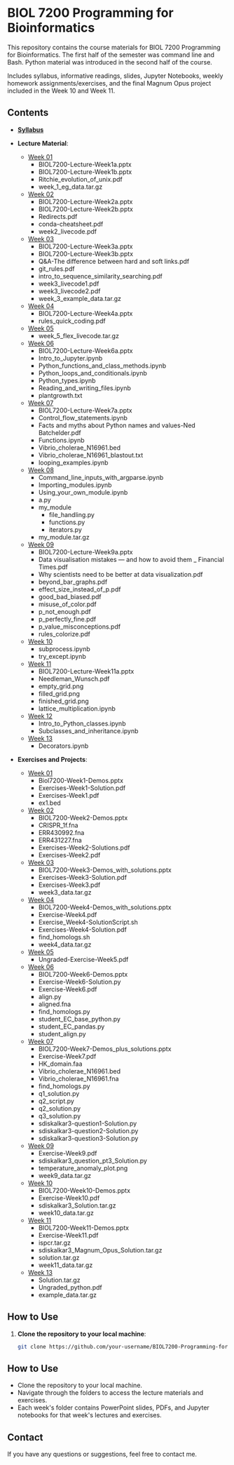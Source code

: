 # BIOL 7200 Programming for Bioinformatics

This repository contains the course materials for BIOL 7200 Programming for Bioinformatics. The first half of the semester was command line and Bash. Python material was introduced in the second half of the course.

Includes syllabus, informative readings, slides, Jupyter Notebooks, weekly homework assignments/exercises, and the final Magnum Opus project included in the Week 10 and Week 11.

## Contents

- **[Syllabus](Syllabus-BIOL7200-Fall2023.pdf)**
- **Lecture Material**:
  - [Week 01](Lecture%20Material/Week01)
    - BIOL7200-Lecture-Week1a.pptx
    - BIOL7200-Lecture-Week1b.pptx
    - Ritchie_evolution_of_unix.pdf
    - week_1_eg_data.tar.gz
  - [Week 02](Lecture%20Material/Week02)
    - BIOL7200-Lecture-Week2a.pptx
    - BIOL7200-Lecture-Week2b.pptx
    - Redirects.pdf
    - conda-cheatsheet.pdf
    - week2_livecode.pdf
  - [Week 03](Lecture%20Material/Week03)
    - BIOL7200-Lecture-Week3a.pptx
    - BIOL7200-Lecture-Week3b.pptx
    - Q&A-The difference between hard and soft links.pdf
    - git_rules.pdf
    - intro_to_sequence_similarity_searching.pdf
    - week3_livecode1.pdf
    - week3_livecode2.pdf
    - week_3_example_data.tar.gz
  - [Week 04](Lecture%20Material/Week04)
    - BIOL7200-Lecture-Week4a.pptx
    - rules_quick_coding.pdf
  - [Week 05](Lecture%20Material/Week05)
    - week_5_flex_livecode.tar.gz
  - [Week 06](Lecture%20Material/Week06)
    - BIOL7200-Lecture-Week6a.pptx
    - Intro_to_Jupyter.ipynb
    - Python_functions_and_class_methods.ipynb
    - Python_loops_and_conditionals.ipynb
    - Python_types.ipynb
    - Reading_and_writing_files.ipynb
    - plantgrowth.txt
  - [Week 07](Lecture%20Material/Week07)
    - BIOL7200-Lecture-Week7a.pptx
    - Control_flow_statements.ipynb
    - Facts and myths about Python names and values-Ned Batchelder.pdf
    - Functions.ipynb
    - Vibrio_cholerae_N16961.bed
    - Vibrio_cholerae_N16961_blastout.txt
    - looping_examples.ipynb
  - [Week 08](Lecture%20Material/Week08)
    - Command_line_inputs_with_argparse.ipynb
    - Importing_modules.ipynb
    - Using_your_own_module.ipynb
    - a.py
    - my_module
      - file_handling.py
      - functions.py
      - iterators.py
    - my_module.tar.gz
  - [Week 09](Lecture%20Material/Week09)
    - BIOL7200-Lecture-Week9a.pptx
    - Data visualisation mistakes — and how to avoid them _ Financial Times.pdf
    - Why scientists need to be better at data visualization.pdf
    - beyond_bar_graphs.pdf
    - effect_size_instead_of_p.pdf
    - good_bad_biased.pdf
    - misuse_of_color.pdf
    - p_not_enough.pdf
    - p_perfectly_fine.pdf
    - p_value_misconceptions.pdf
    - rules_colorize.pdf
  - [Week 10](Lecture%20Material/Week10)
    - subprocess.ipynb
    - try_except.ipynb
  - [Week 11](Lecture%20Material/Week11)
    - BIOL7200-Lecture-Week11a.pptx
    - Needleman_Wunsch.pdf
    - empty_grid.png
    - filled_grid.png
    - finished_grid.png
    - lattice_multiplication.ipynb
  - [Week 12](Lecture%20Material/Week12)
    - Intro_to_Python_classes.ipynb
    - Subclasses_and_inheritance.ipynb
  - [Week 13](Lecture%20Material/Week13)
    - Decorators.ipynb

- **Exercises and Projects**:
  - [Week 01](Exercises%20and%20Projects/Week01)
    - Biol7200-Week1-Demos.pptx
    - Exercises-Week1-Solution.pdf
    - Exercises-Week1.pdf
    - ex1.bed
  - [Week 02](Exercises%20and%20Projects/Week02)
    - BIOL7200-Week2-Demos.pptx
    - CRISPR_1f.fna
    - ERR430992.fna
    - ERR431227.fna
    - Exercises-Week2-Solutions.pdf
    - Exercises-Week2.pdf
  - [Week 03](Exercises%20and%20Projects/Week03)
    - BIOL7200-Week3-Demos_with_solutions.pptx
    - Exercises-Week3-Solution.pdf
    - Exercises-Week3.pdf
    - week3_data.tar.gz
  - [Week 04](Exercises%20and%20Projects/Week04)
    - BIOL7200-Week4-Demos_with_solutions.pptx
    - Exercise-Week4.pdf
    - Exercise_Week4-SolutionScript.sh
    - Exercises-Week4-Solution.pdf
    - find_homologs.sh
    - week4_data.tar.gz
  - [Week 05](Exercises%20and%20Projects/Week05)
    - Ungraded-Exercise-Week5.pdf
  - [Week 06](Exercises%20and%20Projects/Week06)
    - BIOL7200-Week6-Demos.pptx
    - Exercise-Week6-Solution.py
    - Exercise-Week6.pdf
    - align.py
    - aligned.fna
    - find_homologs.py
    - student_EC_base_python.py
    - student_EC_pandas.py
    - student_align.py
  - [Week 07](Exercises%20and%20Projects/Week07)
    - BIOL7200-Week7-Demos_plus_solutions.pptx
    - Exercise-Week7.pdf
    - HK_domain.faa
    - Vibrio_cholerae_N16961.bed
    - Vibrio_cholerae_N16961.fna
    - find_homologs.py
    - q1_solution.py
    - q2_script.py
    - q2_solution.py
    - q3_solution.py
    - sdiskalkar3-question1-Solution.py
    - sdiskalkar3-question2-Solution.py
    - sdiskalkar3-question3-Solution.py
  - [Week 09](Exercises%20and%20Projects/Week09)
    - Exercise-Week9.pdf
    - sdiskalkar3_question_pt3_Solution.py
    - temperature_anomaly_plot.png
    - week9_data.tar.gz
  - [Week 10](Exercises%20and%20Projects/Week10)
    - BIOL7200-Week10-Demos.pptx
    - Exercise-Week10.pdf
    - sdiskalkar3_Solution.tar.gz
    - week10_data.tar.gz
  - [Week 11](Exercises%20and%20Projects/Week11)
    - BIOL7200-Week11-Demos.pptx
    - Exercise-Week11.pdf
    - ispcr.tar.gz
    - sdiskalkar3_Magnum_Opus_Solution.tar.gz
    - solution.tar.gz
    - week11_data.tar.gz
  - [Week 13](Exercises%20and%20Projects/Week13)
    - Solution.tar.gz
    - Ungraded_python.pdf
    - example_data.tar.gz

## How to Use

1. **Clone the repository to your local machine**:
   ```bash
   git clone https://github.com/your-username/BIOL7200-Programming-for-Bioinformatics.git

## How to Use

- Clone the repository to your local machine.
- Navigate through the folders to access the lecture materials and exercises.
- Each week's folder contains PowerPoint slides, PDFs, and Jupyter notebooks for that week's lectures and exercises.

## Contact

If you have any questions or suggestions, feel free to contact me.


